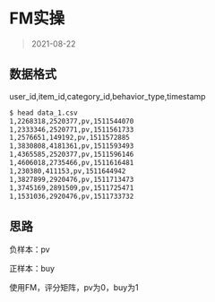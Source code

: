 # FM实操

> 2021-08-22



## 数据格式

user_id,item_id,category_id,behavior_type,timestamp

```bash
$ head data_1.csv
1,2268318,2520377,pv,1511544070
1,2333346,2520771,pv,1511561733
1,2576651,149192,pv,1511572885
1,3830808,4181361,pv,1511593493
1,4365585,2520377,pv,1511596146
1,4606018,2735466,pv,1511616481
1,230380,411153,pv,1511644942
1,3827899,2920476,pv,1511713473
1,3745169,2891509,pv,1511725471
1,1531036,2920476,pv,1511733732
```



## 思路

负样本：pv

正样本：buy

使用FM，评分矩阵，pv为0，buy为1

